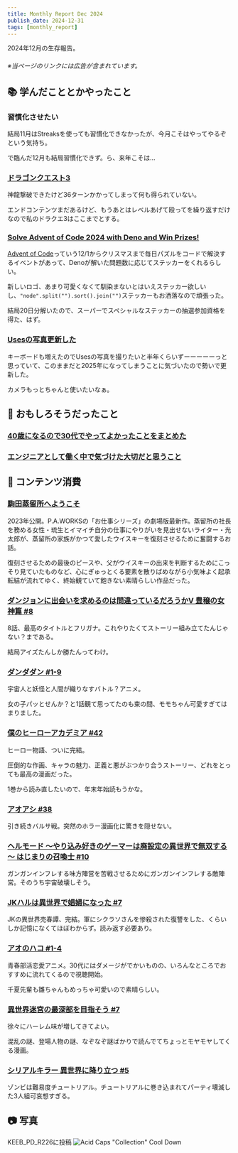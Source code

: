 ```yaml
---
title: Monthly Report Dec 2024
publish_date: 2024-12-31
tags: [monthly_report]
---
```


2024年12月の生存報告。

###### ※当ページのリンクには広告が含まれています。

## 📚 学んだこととかやったこと

### 習慣化させたい

結局11月はStreaksを使っても習慣化できなかったが、今月こそはやってやるぞという気持ち。

で臨んだ12月も結局習慣化できず。ら、来年こそは…

### [ドラゴンクエスト3](https://www.dragonquest.jp/roto-trilogy/dq3/)

神龍撃破できたけど36ターンかかってしまって何も得られていない。

エンドコンテンツまだあるけど、もうあとはレベルあげて殴ってを繰り返すだけなので私のドラクエ3はここまでとする。

### [Solve Advent of Code 2024 with Deno and Win Prizes!](https://deno.com/blog/advent-of-code-2024)

[Advent of Code](https://adventofcode.com)っていう12/1からクリスマスまで毎日パズルをコードで解決するイベントがあって、Denoが解いた問題数に応じてステッカーをくれるらしい。

新しいロゴ、あまり可愛くなくて馴染まないとはいえステッカー欲しいし、`"node".split("").sort().join("")`ステッカーもお洒落なので頑張った。

結局20日分解いたので、スーパーでスペシャルなステッカーの抽選参加資格を得た、はず。

### [Usesの写真更新した](https://ryoo.cc/uses)

キーボードも増えたのでUsesの写真を撮りたいと半年くらいずーーーーーっと思っていて、このままだと2025年になってしまうことに気づいたので勢いで更新した。

カメラもっとちゃんと使いたいなぁ。

## 🧐 おもしろそうだったこと

### [40歳になるので30代でやってよかったことをまとめた](https://soudai.hatenablog.com/entry/2024/10/19/153628)

### [エンジニアとして働く中で気づけた大切だと思うこと](https://qiita.com/YOS0602/items/916ce3a05336d94e1644)

## 👾 コンテンツ消費

### [駒田蒸留所へようこそ](https://filmarks.com/movies/109617)

2023年公開。P.A.WORKSの「お仕事シリーズ」の劇場版最新作。蒸留所の社長を務める女性・琉生とイマイチ自分の仕事にやりがいを見出せないライター・光太郎が、蒸留所の家族がかつて愛したウイスキーを復刻させるために奮闘するお話。

復刻させるための最後のピースや、父がウイスキーの出来を判断するためにこっそり見ていたものなど、心にぎゅっとくる要素を散りばめながら小気味よく起承転結が流れてゆく、終始観ていて飽きない素晴らしい作品だった。

### [ダンジョンに出会いを求めるのは間違っているだろうかⅤ 豊穣の女神篇 #8](https://annict.com/works/11504)

8話、最高のタイトルとフリガナ。これやりたくてストーリー組み立てたんじゃない？まである。

結局アイズたんしか勝たんってわけ。

### [ダンダダン #1-9](https://annict.com/works/11771)

宇宙人と妖怪と人間が織りなすバトル？アニメ。

女の子パッとせんか？と1話観て思ってたのも束の間、モモちゃん可愛すぎてはまりました。

### [僕のヒーローアカデミア #42](https://amzn.to/3P613xz)

ヒーロー物語、ついに完結。

圧倒的な作画、キャラの魅力、正義と悪がぶつかり合うストーリー、どれをとっても最高の漫画だった。

1巻から読み直したいので、年末年始読もうかな。

### [アオアシ #38](https://amzn.to/3PhKWwO)

引き続きバルサ戦。突然のホラー漫画化に驚きを隠せない。

### [ヘルモード ～やり込み好きのゲーマーは廃設定の異世界で無双する～ はじまりの召喚士 #10](https://amzn.to/4fxUj6l)

ガンガンインフレする味方陣営を苦戦させるためにガンガンインフレする敵陣営。そのうち宇宙破壊しそう。

### [JKハルは異世界で娼婦になった #7](https://amzn.to/4iWyQXt)

JKの異世界売春譚、完結。軍にシクラソさんを惨殺された復讐をした、くらいしか記憶になくてほぼわからず。読み返す必要あり。

### [アオのハコ #1-4](https://annict.com/works/11586)

青春部活恋愛アニメ。30代にはダメージがでかいものの、いろんなところでおすすめに流れてくるので視聴開始。

千夏先輩も雛ちゃんもめっちゃ可愛いので素晴らしい。

### [異世界迷宮の最深部を目指そう #7](https://amzn.to/4iY8nZQ)

徐々にハーレム味が増してきてよい。

混乱の謎、登場人物の謎、なぞなぞ謎ばかりで読んでてちょっとモヤモヤしてくる漫画。

### [シリアルキラー 異世界に降り立つ #5](https://amzn.to/4iTinU2)

ゾンビは難易度チュートリアル。チュートリアルに巻き込まれてパーティ壊滅した3人組可哀想すぎる。

## 📷 写真

KEEB_PD_R226に投稿
![Acid Caps "Collection" Cool Down](https://d3toh8on7lf5va.cloudfront.net/cool_down.jpg)
